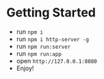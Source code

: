 # Getting Started
* run `npm i`
* run `npm i http-server -g`
* run `npm run:server`
* run `npm run:app`
* open `http://127.0.0.1:8080`
* Enjoy!